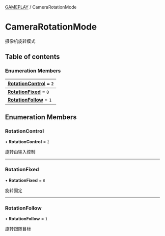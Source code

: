 [GAMEPLAY](../groups/Core.GAMEPLAY.md) / CameraRotationMode

# CameraRotationMode <Badge type="tip" text="Enumeration" /> <Score text="CameraRotationMode" />

<p class="content-big"> 摄像机旋转模式 </p>

## Table of contents

### Enumeration Members <Score text="Enumeration" /> 
| **[RotationControl](mw.CameraRotationMode.md#rotationcontrol)** = ``2``  |
| :----- |
| **[RotationFixed](mw.CameraRotationMode.md#rotationfixed)** = ``0`` |
| **[RotationFollow](mw.CameraRotationMode.md#rotationfollow)** = ``1`` |

## Enumeration Members

### RotationControl <Score text="RotationControl" /> 

• **RotationControl** = ``2``

旋转由输入控制

___

### RotationFixed <Score text="RotationFixed" /> 

• **RotationFixed** = ``0``

旋转固定

___

### RotationFollow <Score text="RotationFollow" /> 

• **RotationFollow** = ``1``

旋转跟随目标
